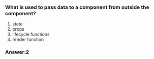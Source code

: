 ### What is used to pass data to a component from outside the component?

1. state
1. props
1. lifecycle functions
1. render function

### Answer:2
